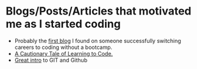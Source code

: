 # Blogs/Posts/Articles that motivated me as I started coding

* Probably the [first blog](http://joshuakemp.blogspot.com/) I found on someone successfully switching careers to coding without a bootcamp.
* [A Cautionary Tale of Learning to Code.](http://blog.freecodecamp.com/2014/11/a-cautionary-tale-of-learning-to-code.html)
* [Great intro](http://readwrite.com/2013/09/30/understanding-github-a-journey-for-beginners-part-1) to GIT and Github
